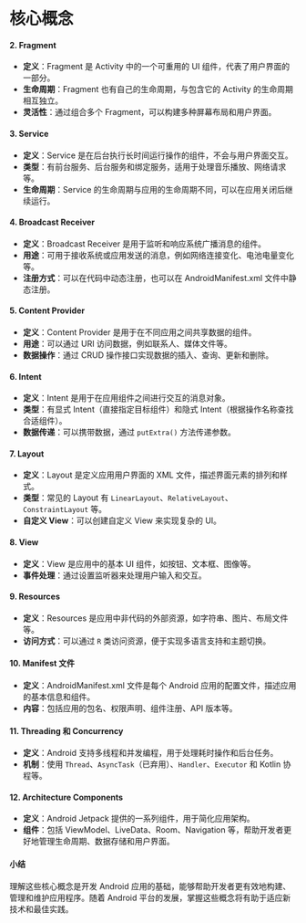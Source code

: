 # 核心概念

#### 2. **Fragment**

* **定义**：Fragment 是 Activity 中的一个可重用的 UI 组件，代表了用户界面的一部分。
* **生命周期**：Fragment 也有自己的生命周期，与包含它的 Activity 的生命周期相互独立。
* **灵活性**：通过组合多个 Fragment，可以构建多种屏幕布局和用户界面。

#### 3. **Service**

* **定义**：Service 是在后台执行长时间运行操作的组件，不会与用户界面交互。
* **类型**：有前台服务、后台服务和绑定服务，适用于处理音乐播放、网络请求等。
* **生命周期**：Service 的生命周期与应用的生命周期不同，可以在应用关闭后继续运行。

#### 4. **Broadcast Receiver**

* **定义**：Broadcast Receiver 是用于监听和响应系统广播消息的组件。
* **用途**：可用于接收系统或应用发送的消息，例如网络连接变化、电池电量变化等。
* **注册方式**：可以在代码中动态注册，也可以在 AndroidManifest.xml 文件中静态注册。

#### 5. **Content Provider**

* **定义**：Content Provider 是用于在不同应用之间共享数据的组件。
* **用途**：可以通过 URI 访问数据，例如联系人、媒体文件等。
* **数据操作**：通过 CRUD 操作接口实现数据的插入、查询、更新和删除。

#### 6. **Intent**

* **定义**：Intent 是用于在应用组件之间进行交互的消息对象。
* **类型**：有显式 Intent（直接指定目标组件）和隐式 Intent（根据操作名称查找合适组件）。
* **数据传递**：可以携带数据，通过 `putExtra()` 方法传递参数。

#### 7. **Layout**

* **定义**：Layout 是定义应用用户界面的 XML 文件，描述界面元素的排列和样式。
* **类型**：常见的 Layout 有 `LinearLayout`、`RelativeLayout`、`ConstraintLayout` 等。
* **自定义 View**：可以创建自定义 View 来实现复杂的 UI。

#### 8. **View**

* **定义**：View 是应用中的基本 UI 组件，如按钮、文本框、图像等。
* **事件处理**：通过设置监听器来处理用户输入和交互。

#### 9. **Resources**

* **定义**：Resources 是应用中非代码的外部资源，如字符串、图片、布局文件等。
* **访问方式**：可以通过 `R` 类访问资源，便于实现多语言支持和主题切换。

#### 10. **Manifest 文件**

* **定义**：AndroidManifest.xml 文件是每个 Android 应用的配置文件，描述应用的基本信息和组件。
* **内容**：包括应用的包名、权限声明、组件注册、API 版本等。

#### 11. **Threading 和 Concurrency**

* **定义**：Android 支持多线程和并发编程，用于处理耗时操作和后台任务。
* **机制**：使用 `Thread`、`AsyncTask`（已弃用）、`Handler`、`Executor` 和 Kotlin 协程等。

#### 12. **Architecture Components**

* **定义**：Android Jetpack 提供的一系列组件，用于简化应用架构。
* **组件**：包括 ViewModel、LiveData、Room、Navigation 等，帮助开发者更好地管理生命周期、数据存储和用户界面。

#### 小结

理解这些核心概念是开发 Android 应用的基础，能够帮助开发者更有效地构建、管理和维护应用程序。随着 Android 平台的发展，掌握这些概念将有助于适应新技术和最佳实践。

